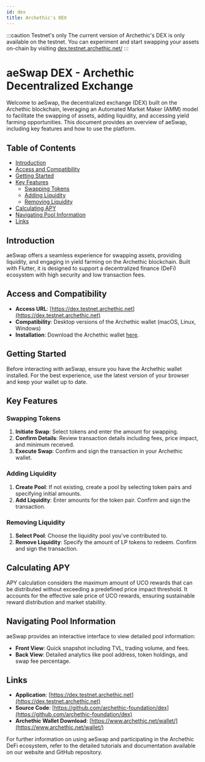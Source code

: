 ```yaml
---
id: dex
title: Archethic's DEX
---
```


:::caution Testnet's only
The current version of Archethic's DEX is only available on the testnet.
You can experiment and start swapping your assets on-chain by visiting [dex.testnet.archethic.net/](https://dex.testnet.archethic.net/)
:::


# aeSwap DEX - Archethic Decentralized Exchange

Welcome to aeSwap, the decentralized exchange (DEX) built on the Archethic blockchain, leveraging an Automated Market Maker (AMM) model to facilitate the swapping of assets, adding liquidity, and accessing yield farming opportunities. This document provides an overview of aeSwap, including key features and how to use the platform.

## Table of Contents

- [Introduction](#introduction)
- [Access and Compatibility](#access-and-compatibility)
- [Getting Started](#getting-started)
- [Key Features](#key-features)
  - [Swapping Tokens](#swapping-tokens)
  - [Adding Liquidity](#adding-liquidity)
  - [Removing Liquidity](#removing-liquidity)
- [Calculating APY](#calculating-apy)
- [Navigating Pool Information](#navigating-pool-information)
- [Links](#links)

## Introduction

aeSwap offers a seamless experience for swapping assets, providing liquidity, and engaging in yield farming on the Archethic blockchain. Built with Flutter, it is designed to support a decentralized finance (DeFi) ecosystem with high security and low transaction fees.

## Access and Compatibility

- **Access URL**: [https://dex.testnet.archethic.net](https://dex.testnet.archethic.net)
- **Compatibility**: Desktop versions of the Archethic wallet (macOS, Linux, Windows)
- **Installation**: Download the Archethic wallet [here](https://www.archethic.net/wallet/).

## Getting Started

Before interacting with aeSwap, ensure you have the Archethic wallet installed. For the best experience, use the latest version of your browser and keep your wallet up to date.

## Key Features

### Swapping Tokens

1. **Initiate Swap**: Select tokens and enter the amount for swapping.
2. **Confirm Details**: Review transaction details including fees, price impact, and minimum received.
3. **Execute Swap**: Confirm and sign the transaction in your Archethic wallet.

### Adding Liquidity

1. **Create Pool**: If not existing, create a pool by selecting token pairs and specifying initial amounts.
2. **Add Liquidity**: Enter amounts for the token pair. Confirm and sign the transaction.

### Removing Liquidity

1. **Select Pool**: Choose the liquidity pool you've contributed to.
2. **Remove Liquidity**: Specify the amount of LP tokens to redeem. Confirm and sign the transaction.

## Calculating APY

APY calculation considers the maximum amount of UCO rewards that can be distributed without exceeding a predefined price impact threshold. It accounts for the effective sale price of UCO rewards, ensuring sustainable reward distribution and market stability.

## Navigating Pool Information

aeSwap provides an interactive interface to view detailed pool information:

- **Front View**: Quick snapshot including TVL, trading volume, and fees.
- **Back View**: Detailed analytics like pool address, token holdings, and swap fee percentage.

## Links

- **Application**: [https://dex.testnet.archethic.net](https://dex.testnet.archethic.net)
- **Source Code**: [https://github.com/archethic-foundation/dex](https://github.com/archethic-foundation/dex)
- **Archethic Wallet Download**: [https://www.archethic.net/wallet/](https://www.archethic.net/wallet/)

For further information on using aeSwap and participating in the Archethic DeFi ecosystem, refer to the detailed tutorials and documentation available on our website and GitHub repository.
